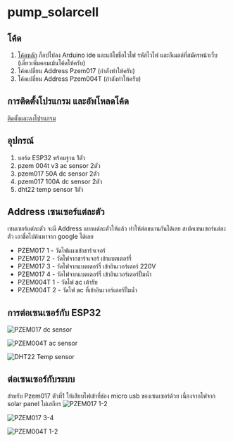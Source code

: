 # pump_solarcell

## โค้ด
1. [โค้ดหลัก](https://raw.githubusercontent.com/canusorn/pump_solarcell/refs/heads/main/solar_pump_measure/solar_pump_measure.ino) ก็อปไปลง Arduino ide 
และแก้ไขชื่อไวไฟ รหัสไวไฟ และอีเมลล์ที่สมัครหน้าเว็บ (เดี๋ยวเพิ่มคอมเม้นโค้ดให้ครับ)
2. โค้ดเปลี่ยน Address Pzem017 (กำลังทำให้ครับ)
3. โค้ดเปลี่ยน Address Pzem004T (กำลังทำให้ครับ)


## การติดตั้งโปรแกรม และอัพโหลดโค้ด
[ติดตั้งและลงโปรแกรม](https://www.glab.co.th/post/%E0%B8%95%E0%B8%B4%E0%B8%94%E0%B8%95%E0%B8%B1%E0%B9%89%E0%B8%87-arduino-ide-2-0-%E0%B9%80%E0%B8%9E%E0%B8%B4%E0%B9%88%E0%B8%A1%E0%B8%9A%E0%B8%AD%E0%B8%A3%E0%B9%8C%E0%B8%94-node32s-%E0%B9%81%E0%B8%A5%E0%B9%89%E0%B8%A7%E0%B9%84%E0%B8%9F%E0%B8%81%E0%B8%A3%E0%B8%B0%E0%B8%9E%E0%B8%A3%E0%B8%B4%E0%B8%9A)



## อุปกรณ์
1. บอร์ด ESP32 พร้อมฐาน 1ตัว
2. pzem 004t v3  ac sensor 2ตัว
3. pzem017 50A dc sensor 2ตัว
4. pzem017 100A dc sensor 2ตัว
5. dht22 temp sensor 1ตัว


## Address เซนเซอร์แต่ละตัว
เซนเซอร์แต่ละตัว จะมี Address แยกแต่ละตัวให้แล้ว ทำให้ต่อขนานกันได้เลย สเปคเซนเซอร์แต่ละตัว เอาชื่อไปค้นหาจาก google ได้เลย

- PZEM017 1 - วัดไฟแผงเข้าชาร์จเจอร์
- PZEM017 2 - วัดไฟจากชาร์จเจอร์ เข้าแบตเตอร์รี่
- PZEM017 3 - วัดไฟจากแบตเตอร์รี่ เข้าอินเวอร์เตอร์ 220V
- PZEM017 4 - วัดไฟจากแบตเตอร์รี่ เข้าอินเวอร์เตอร์ปั้มน้ำ
- PZEM004T 1 - วัดไฟ ac เต้ารับ
- PZEM004T 2 - วัดไฟ ac ที่เข้าอินเวอร์เตอร์ปั้มน้ำ


## การต่อเซนเซอร์กับ ESP32

![PZEM017 dc sensor](pzem017.png)

![PZEM004T ac sensor](pzem004t.png)

![DHT22 Temp sensor](dht22.png)


## ต่อเซนเซอร์กับระบบ
สำหรับ Pzem017 ตัวที่1 ให้เสียบไฟเข้าที่ช่อง micro usb ของเซนเซอร์ด้วย เนื่องจากไฟจาก solar panel ไม่เสถียร 
![PZEM017 1-2](pzem017-1-2.png)

![PZEM017 3-4](pzem017-3-4.png)

![PZEM004T 1-2](pzem004t-1-2.png)